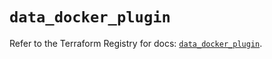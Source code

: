 # `data_docker_plugin`

Refer to the Terraform Registry for docs: [`data_docker_plugin`](https://registry.terraform.io/providers/kreuzwerker/docker/3.6.0/docs/data-sources/plugin).
